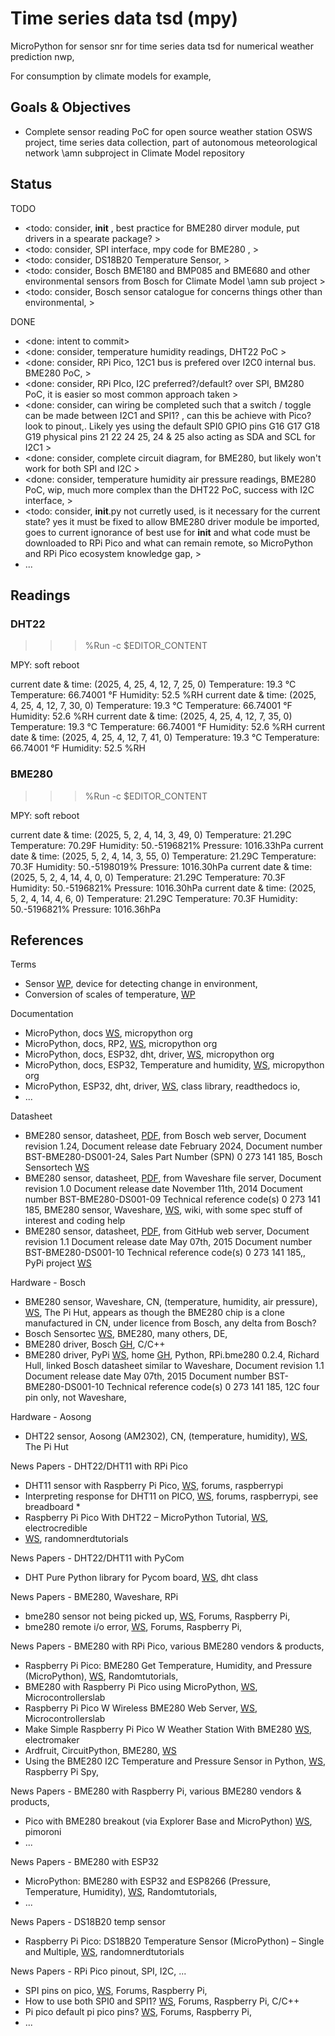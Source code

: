 # Time series data tsd (mpy)

MicroPython for sensor snr for time series data tsd for numerical weather prediction nwp, 

For consumption by climate models for example,

## Goals & Objectives

* Complete sensor reading PoC for open source weather station OSWS project, time series data collection, part of autonomous meteorological network \amn subproject in Climate Model repository

## Status

TODO
* <todo: consider, __init__ , best practice for BME280 dirver module, put drivers in a spearate package? >
* <todo: consider, SPI interface, mpy code for BME280 , >
* <todo: consider, DS18B20 Temperature Sensor,  >
* <todo: consider, Bosch BME180 and BMP085 and BME680 and other environmental sensors from Bosch for Climate Model \amn sub project >
* <todo: consider, Bosch sensor catalogue for concerns things other than environmental, >

DONE
* <done: intent to commit>
* <done: consider, temperature humidity readings, DHT22 PoC >
* <done: consider, RPi Pico, 12C1 bus is prefered over I2C0 internal bus. BME280 PoC, >
* <done: consider, RPi PIco, I2C preferred?/default? over SPI, BM280 PoC, it is easier so most common approach taken >
* <done: consider, can wiring be completed such that a switch / toggle can be made between I2C1 and SPI1? , can this be achieve with Pico? look to pinout,. Likely yes using the default SPI0 GPIO pins G16 G17 G18 G19 physical pins 21 22 24 25, 24 & 25 also acting as SDA and SCL for I2C1 >
* <done: consider, complete circuit diagram, for BME280, but likely won't work for both SPI and I2C >
* <done: consider, temperature humidity air pressure readings, BME280 PoC, wip, much more complex than the DHT22 PoC, success with I2C interface,  >
* <todo: consider, __init__.py not curretly used, is it necessary for the current state? yes it must be fixed to allow BME280 driver module be imported, goes to current ignorance of best use for __init__ and what code must be downloaded to RPi Pico and what can remain remote, so MicroPython and RPi Pico ecosystem knowledge gap, >
* ...

## Readings

### DHT22

>>> %Run -c $EDITOR_CONTENT

MPY: soft reboot

current date & time: (2025, 4, 25, 4, 12, 7, 25, 0)
Temperature: 19.3 °C
Temperature: 66.74001 °F
Humidity: 52.5 %RH
current date & time: (2025, 4, 25, 4, 12, 7, 30, 0)
Temperature: 19.3 °C
Temperature: 66.74001 °F
Humidity: 52.6 %RH
current date & time: (2025, 4, 25, 4, 12, 7, 35, 0)
Temperature: 19.3 °C
Temperature: 66.74001 °F
Humidity: 52.6 %RH
current date & time: (2025, 4, 25, 4, 12, 7, 41, 0)
Temperature: 19.3 °C
Temperature: 66.74001 °F
Humidity: 52.5 %RH

### BME280

>>> %Run -c $EDITOR_CONTENT

MPY: soft reboot

current date & time: (2025, 5, 2, 4, 14, 3, 49, 0)
Temperature:  21.29C
Temperature:  70.29F
Humidity:  50.-5196821%
Pressure:  1016.33hPa
current date & time: (2025, 5, 2, 4, 14, 3, 55, 0)
Temperature:  21.29C
Temperature:  70.3F
Humidity:  50.-5198019%
Pressure:  1016.30hPa
current date & time: (2025, 5, 2, 4, 14, 4, 0, 0)
Temperature:  21.29C
Temperature:  70.3F
Humidity:  50.-5196821%
Pressure:  1016.30hPa
current date & time: (2025, 5, 2, 4, 14, 4, 6, 0)
Temperature:  21.29C
Temperature:  70.3F
Humidity:  50.-5196821%
Pressure:  1016.36hPa


## References

Terms
* Sensor [WP](https://en.wikipedia.org/wiki/Sensor), device for detecting change in environment, 
* Conversion of scales of temperature, [WP](https://en.wikipedia.org/wiki/Conversion_of_scales_of_temperature)

Documentation
* MicroPython, docs [WS](https://docs.micropython.org/en/latest/index.html#), micropython org
* MicroPython, docs, RP2, [WS](https://docs.micropython.org/en/latest/rp2/quickref.html), micropython org
* MicroPython, docs, ESP32, dht, driver, [WS](https://docs.micropython.org/en/latest/esp32/quickref.html#dht-driver), micropython org
* MicroPython, docs, ESP32, Temperature and humidity, [WS](https://docs.micropython.org/en/latest/esp8266/tutorial/dht.html), micropython org
* MicroPython, ESP32, dht, driver, [WS](https://mpython.readthedocs.io/en/v2.2.1/library/micropython/dht.html), class library, readthedocs io, 
* ...

Datasheet
* BME280 sensor, datasheet, [PDF](https://www.bosch-sensortec.com/media/boschsensortec/downloads/datasheets/bst-bme280-ds002.pdf), from Bosch web server, Document revision 1.24, Document release date February 2024, Document number BST-BME280-DS001-24, Sales Part Number (SPN) 0 273 141 185, Bosch Sensortech [WS](https://www.bosch-sensortec.com/products/environmental-sensors/humidity-sensors-bme280/)
* BME280 sensor, datasheet, [PDF](https://files.waveshare.com/upload/9/91/BME280_datasheet.pdf), from Waveshare file server, Document revision 1.0 Document release date November 11th, 2014 Document number BST-BME280-DS001-09 Technical reference code(s) 0 273 141 185, BME280 sensor, Waveshare, [WS](https://www.waveshare.com/wiki/BME280_Environmental_Sensor), wiki, with some spec stuff of interest and coding help
* BME280 sensor, datasheet, [PDF](https://raw.githubusercontent.com/rm-hull/bme280/master/doc/tech-spec/BME280.pdf), from GitHub web server, Document revision 1.1 Document release date May 07th, 2015 Document number BST-BME280-DS001-10 Technical reference code(s) 0 273 141 185,, PyPi project [WS](https://pypi.org/project/RPi.bme280/) 


Hardware - Bosch 
* BME280 sensor, Waveshare, CN, (temperature, humidity, air pressure), [WS](https://thepihut.com/products/bme280-environmental-sensor), The Pi Hut, appears as though the BME280 chip is a clone manufactured in CN, under licence from Bosch, any delta from Bosch? 
* Bosch Sensortec [WS](https://www.bosch-sensortec.com/), BME280, many others, DE, 
* BME280 driver, Bosch [GH](https://github.com/boschsensortec/BME280_SensorAPI), C/C++
* BME280 driver, PyPi [WS](https://pypi.org/project/RPi.bme280/), home [GH](https://github.com/rm-hull/bme280), Python, RPi.bme280 0.2.4, Richard Hull, linked Bosch datasheet similar to Waveshare, Document revision 1.1 Document release date May 07th, 2015 Document number BST-BME280-DS001-10 Technical reference code(s) 0 273 141 185, 12C four pin only, not Waveshare, 

Hardware - Aosong
* DHT22 sensor, Aosong (AM2302), CN, (temperature, humidity), [WS](https://thepihut.com/products/dht22-temperature-humidity-sensor-extras), The Pi Hut


News Papers - DHT22/DHT11 with RPi Pico 
* DHT11 sensor with Raspberry Pi Pico, [WS](https://forums.raspberrypi.com/viewtopic.php?t=372629), forums, raspberrypi
* Interpreting response for DHT11 on PICO, [WS](https://forums.raspberrypi.com/viewtopic.php?t=339751), forums, raspberrypi, see breadboard *
* Raspberry Pi Pico With DHT22 – MicroPython Tutorial, [WS](https://electrocredible.com/raspberry-pi-pico-dht22-micropython-tutorial/), electrocredible
* [WS](https://randomnerdtutorials.com/raspberry-pi-pico-dht11-dht22-micropython/), randomnerdtutorials

News Papers - DHT22/DHT11 with PyCom
* DHT Pure Python library for Pycom board, [WS](https://github.com/JurassicPork/DHT_PyCom), dht class 

News Papers - BME280, Waveshare, RPi
* bme280 sensor not being picked up, [WS](https://forums.raspberrypi.com/viewtopic.php?p=2280887&hilit=bme280+waveshare#p2280887), Forums, Raspberry Pi, 
* bme280 remote i/o error, [WS](https://forums.raspberrypi.com/viewtopic.php?t=348060), Forums, Raspberry Pi, 

News Papers - BME280 with RPi Pico, various BME280 vendors & products, 
* Raspberry Pi Pico: BME280 Get Temperature, Humidity, and Pressure (MicroPython), [WS](https://randomnerdtutorials.com/raspberry-pi-pico-bme280-micropython/), Randomtutorials, 
* BME280 with Raspberry Pi Pico using MicroPython, [WS](https://microcontrollerslab.com/bme280-raspberry-pi-pico-micropython-tutorial/), Microcontrollerslab 
* Raspberry Pi Pico W Wireless BME280 Web Server, [WS](https://microcontrollerslab.com/raspberry-pi-pico-w-wireless-bme280-web-server/), Microcontrollerslab 
* Make Simple Raspberry Pi Pico W Weather Station With BME280 [WS](https://www.electromaker.io/project/view/make-simple-raspberry-pi-pico-w-weather-station-with-bme280), electromaker
* Ardfruit, CircuitPython, BME280, [WS](https://docs.circuitpython.org/projects/bme280/en/latest/)
* Using the BME280 I2C Temperature and Pressure Sensor in Python, [WS](https://www.raspberrypi-spy.co.uk/2016/07/using-bme280-i2c-temperature-pressure-sensor-in-python/), Raspberry Pi Spy, 

News Papers - BME280 with Raspberry Pi, various BME280 vendors & products, 
* Pico with BME280 breakout (via Explorer Base and MicroPython) [WS](https://forums.pimoroni.com/t/pico-with-bme280-breakout-via-explorer-base-and-micropython/16055), pimoroni
* ...

News Papers - BME280 with ESP32
* MicroPython: BME280 with ESP32 and ESP8266 (Pressure, Temperature, Humidity), [WS](https://randomnerdtutorials.com/micropython-bme280-esp32-esp8266/), Randomtutorials, 
* ...

News Papers - DS18B20 temp sensor
* Raspberry Pi Pico: DS18B20 Temperature Sensor (MicroPython) – Single and Multiple, [WS](https://randomnerdtutorials.com/raspberry-pi-pico-ds18b20-micropython/), randomnerdtutorials 

News Papers - RPi Pico pinout, SPI, I2C, ...
* SPI pins on pico, [WS](https://forums.raspberrypi.com/viewtopic.php?t=301247), Forums, Raspberry Pi, 
* How to use both SPI0 and SPI1? [WS](https://forums.raspberrypi.com/viewtopic.php?t=341966), Forums, Raspberry Pi, C/C++ 
* Pi pico default pi pico pins? [WS](https://forums.raspberrypi.com/viewtopic.php?t=352871), Forums, Raspberry Pi, 
* ...